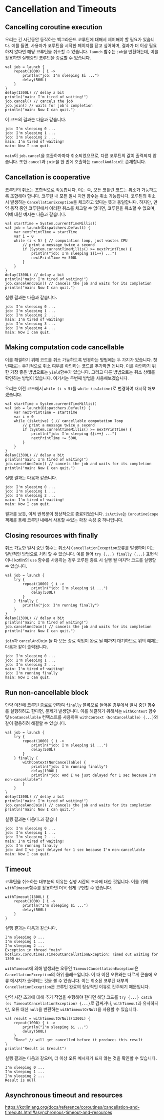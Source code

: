 # Cancellation and Timeouts

## Cancelling coroutine execution

우리는 긴 시간동안 동작하는 백그라운드 코루틴에 대해서 제어해야 할 필요가 있습니다.
예를 들면, 사용자가 코루틴을 시작한 페이지를 닫고 싶어하며, 결과가 더 이상 필요하지 않다면 해당 코루틴을 취소할 수 있습니다.
`launch` 함수는 `job`을 반환하는데, 이를 활용하면 실행중인 코루틴을 종료할 수 있습니다.

```
val job = launch {
    repeat(1000) { i ->
        println("job: I'm sleeping $i ...")
        delay(500L)
    }
}
delay(1300L) // delay a bit
println("main: I'm tired of waiting!")
job.cancel() // cancels the job
job.join() // waits for job's completion 
println("main: Now I can quit.")
```

이 코드의 결과는 다음과 같습니다.
```
job: I'm sleeping 0 ...
job: I'm sleeping 1 ...
job: I'm sleeping 2 ...
main: I'm tired of waiting!
main: Now I can quit.
```

`main`이 `job.cancel`을 호출하자마자 취소되었으므로, 다른 코루틴의 값이 출력되지 않습니다.
또한 `cancel`과 `join`을 한 번에 호출하는 `cancelAndJoin`도 존재합니다. 


## Cancellation is cooperative

코루틴의 취소는 조합적으로 작동합니다.
이는 즉, 모든 코틀린 코드는 취소가 가능하도록 조합해야 합니다.
코루틴 내 모든 일시 지연 함수는 취소 가능합니다.
코루틴의 취소 시 발생하는 `CancellationException`을 체크하고 있다는 뜻과 동일합니다.
하지만, 만약 동작 중인 코루틴에서 이러한 취소를 체크할 수 없다면, 코루틴을 취소할 수 없으며, 이예 대한 예시는 다음과 같습니다.


```
val startTime = System.currentTimeMillis()
val job = launch(Dispatchers.Default) {
    var nextPrintTime = startTime
    var i = 0
    while (i < 5) { // computation loop, just wastes CPU
        // print a message twice a second
        if (System.currentTimeMillis() >= nextPrintTime) {
            println("job: I'm sleeping ${i++} ...")
            nextPrintTime += 500L
        }
    }
}
delay(1300L) // delay a bit
println("main: I'm tired of waiting!")
job.cancelAndJoin() // cancels the job and waits for its completion
println("main: Now I can quit.")
```

실행 결과는 다음과 같습니다.

```
job: I'm sleeping 0 ...
job: I'm sleeping 1 ...
job: I'm sleeping 2 ...
main: I'm tired of waiting!
job: I'm sleeping 3 ...
job: I'm sleeping 4 ...
main: Now I can quit.
``` 


## Making computation code cancellable

이를 해결하기 위해 코드를 취소 가능하도록 변경하는 방법에는 두 가지가 있습니다.
첫 번째로는 주기적으로 취소 여부를 확인하는 코드를 추가하면 됩니다.
이를 확인하기 위한 가장 좋은 방법으로는 `yield`함수가 있습니다.
그리고 다른 방법으로는 취소 상태를 확인하는 방법이 있습니다.
여기서는 두번째 방법을 사용해보겠습니다.

우리는 이전 코드에서 `while (i < 5)`를 `while (isActive)`로 변경하여 재시작 해보겠습니다.
  
```
val startTime = System.currentTimeMillis()
val job = launch(Dispatchers.Default) {
    var nextPrintTime = startTime
    var i = 0
    while (isActive) { // cancellable computation loop
        // print a message twice a second
        if (System.currentTimeMillis() >= nextPrintTime) {
            println("job: I'm sleeping ${i++} ...")
            nextPrintTime += 500L
        }
    }
}
delay(1300L) // delay a bit
println("main: I'm tired of waiting!")
job.cancelAndJoin() // cancels the job and waits for its completion
println("main: Now I can quit.")
```

실행 결과는 다음과 같습니다.

```
job: I'm sleeping 0 ...
job: I'm sleeping 1 ...
job: I'm sleeping 2 ...
main: I'm tired of waiting!
main: Now I can quit. 
```

결과를 보듯, 이제 반복문이 정상적으로 종료되었습니다.
`isActive`는 `CoroutineScope` 객체를 통해 코루틴 내에서 사용할 수있는 확장 속성 중 하나입니다. 


## Closing resources with finally

취소 가능한 일시 중단 함수는 취소시 `CancellationException`오류를 발생하며 이는 일반적인 방법으로 처리 할 수 있습니다.
예를 들어 `try {...} finally {...}` 표현식이나 kotlin의 `use` 함수를 사용하는 경우 코루틴 종료 시 실행 될 마지막 코드를 실행할 수 있습니다.

```
val job = launch {
    try {
        repeat(1000) { i ->
            println("job: I'm sleeping $i ...")
            delay(500L)
        }
    } finally {
        println("job: I'm running finally")
    }
}
delay(1300L) // delay a bit
println("main: I'm tired of waiting!")
job.cancelAndJoin() // cancels the job and waits for its completion
println("main: Now I can quit.")
```

`join`과 `cancelAndJoin` 둘 다 모든 종료 작업이 완료 될 때까지 대기하므로 위의 예제는 다음과 같이 출력됩니다.

```
job: I'm sleeping 0 ...
job: I'm sleeping 1 ...
job: I'm sleeping 2 ...
main: I'm tired of waiting!
job: I'm running finally
main: Now I can quit. 
```


## Run non-cancellable block

만약 이전에 코루틴 종료로 인하여 `finally` 블록으로 들어온 경우에서 일시 중단 함수를 실행하려고 한다면, 문제가 발생합니다.
이를 해결하기 위해서는 `withContext` 함수 및 `NonCancellable` 컨텍스트를 사용하여 `withContext (NonCancellable) {...}`와 같이 활용하려 해결할 수 있습니다.

```
val job = launch {
    try {
        repeat(1000) { i ->
            println("job: I'm sleeping $i ...")
            delay(500L)
        }
    } finally {
        withContext(NonCancellable) {
            println("job: I'm running finally")
            delay(1000L)
            println("job: And I've just delayed for 1 sec because I'm non-cancellable")
        }
    }
}
delay(1300L) // delay a bit
println("main: I'm tired of waiting!")
job.cancelAndJoin() // cancels the job and waits for its completion
println("main: Now I can quit.")
```

실행 결과는 다음다.과 같습니

```
job: I'm sleeping 0 ...
job: I'm sleeping 1 ...
job: I'm sleeping 2 ...
main: I'm tired of waiting!
job: I'm running finally
job: And I've just delayed for 1 sec because I'm non-cancellable
main: Now I can quit.
```


## Timeout

코루틴을 취소하는 대부분의 이유는 실행 시간의 초과에 대한 것입니다.
이를 위해 `withTimeout`함수를 활용하면 더욱 쉽게 구현할 수 있습니다.

```
withTimeout(1300L) {
    repeat(1000) { i ->
        println("I'm sleeping $i ...")
        delay(500L)
    }
}
```

실행 결과는 다음과 같습니다.

```
I'm sleeping 0 ...
I'm sleeping 1 ...
I'm sleeping 2 ...
Exception in thread "main" kotlinx.coroutines.TimeoutCancellationException: Timed out waiting for 1300 ms
```

`withTimeout`에 의해 발생되는 오류인 `TimeoutCancellationException`은 `CancellationException`의 하위 클래스입니다. 
이 때 이전 오류와는 다르게 콘솔에 오류 메시지가 출력되는 것을 볼 수 있습니다.
이는 취소된 코루틴 내부의 `CancellationException`은 코루틴 완료의 정상적인 이유로 간주되기 때문입니다. 

만약 시간 초과에 대해 추가 작업을 수행해야 한다면 해당 코드를 `try {...} catch (e: TimeoutCancellationException) {...}`로 감싸거나,
`withTimeout`과 유사하지만, 오류 대신 `null`을 반환하는 `withTimeoutOrNull`을 사용할 수 있습니다.

```
val result = withTimeoutOrNull(1300L) {
    repeat(1000) { i ->
        println("I'm sleeping $i ...")
        delay(500L)
    }
    "Done" // will get cancelled before it produces this result
}
println("Result is $result")

```

실행 결과는 다음과 같으며, 더 이상 오류 메시지가 뜨지 않는 것을 확인할 수 있습니다.

```
I'm sleeping 0 ...
I'm sleeping 1 ...
I'm sleeping 2 ...
Result is null
```  

   
## Asynchronous timeout and resources

https://kotlinlang.org/docs/reference/coroutines/cancellation-and-timeouts.html#asynchronous-timeout-and-resources
